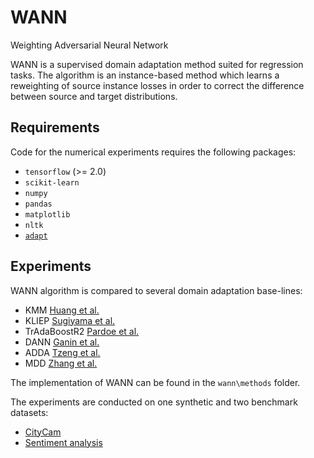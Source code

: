 # WANN

Weighting Adversarial Neural Network

WANN is a supervised domain adaptation method suited for regression tasks. The algorithm is an instance-based method which learns a reweighting of source instance losses in order to correct the difference between source and target distributions.

## Requirements

Code for the numerical experiments requires the following packages:
- `tensorflow` (>= 2.0)
- `scikit-learn`
- `numpy`
- `pandas`
- `matplotlib`
- `nltk`
- [`adapt`](https://github.com/adapt-python/adapt)

## Experiments

WANN algorithm is compared to several domain adaptation base-lines:
  - KMM [Huang et al.](http://papers.nips.cc/paper/3075-correcting-sample-selection-bias-by-unlabeled-data.pdf)
  - KLIEP [Sugiyama et al.](https://papers.nips.cc/paper/3248-direct-importance-estimation-with-model-selection-and-its-application-to-covariate-shift-adaptation.pdf)
  - TrAdaBoostR2 [Pardoe et al.](http://www.cs.utexas.edu/~pstone/Papers/bib2html/b2hd-ICML10-pardoe.html)
  - DANN [Ganin et al.](https://arxiv.org/pdf/1505.07818.pdf)
  - ADDA [Tzeng et al.](https://arxiv.org/pdf/1702.05464.pdf)
  - MDD [Zhang et al.](https://arxiv.org/pdf/1904.05801.pdf)

The implementation of WANN can be found in the `wann\methods` folder.

The experiments are conducted on one synthetic and two benchmark datasets:
- [CityCam](https://www.citycam-cmu.com/dataset)
- [Sentiment analysis](https://www.cs.jhu.edu/~mdredze/datasets/sentiment/)


